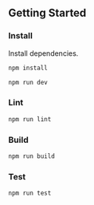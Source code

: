 ## Getting Started

### Install

Install dependencies.

```bash
npm install
```

```bash
npm run dev
```

### Lint

```bash
npm run lint
```

### Build

```bash
npm run build
```

### Test

```bash
npm run test
```
